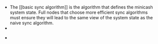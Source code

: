- The [[basic sync algorithm]] is the algorithm that defines the minicash system state. Full nodes that choose more efficient sync algorithms must ensure they will lead to the same view of the system state as the naive sync algorithm.
-
- ```
  ```